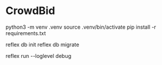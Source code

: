 # CrowdBid

python3 -m venv .venv
source .venv/bin/activate
pip install -r requirements.txt

reflex db init
reflex db migrate

reflex run --loglevel debug
